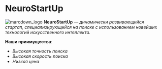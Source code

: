 # NeuroStartUp
![marcdown_logo](https://camo.githubusercontent.com/ace14ee894d150192a7b05b12410738aa65528da742bbce69315a5f441320ea7/68747470733a2f2f692e696d6775722e636f6d2f495a4f525769492e706e67)
 **NeuroStartUp** — *динамически развивающийся стартап, специализирующийся на поиске с использованием новейших технологий искусственного интеллекта.* 

**Наши приимущества**:
* *Высокая точность поиска*
* *Высокая скорость поиска*
* *Низкая цена*    
